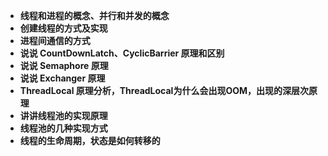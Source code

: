 * **线程和进程的概念、并行和并发的概念**
* **创建线程的方式及实现**
* **进程间通信的方式**
* **说说 CountDownLatch、CyclicBarrier 原理和区别**
* **说说 Semaphore 原理**
* **说说 Exchanger 原理**
* **ThreadLocal 原理分析，ThreadLocal为什么会出现OOM，出现的深层次原理**
* **讲讲线程池的实现原理**
* **线程池的几种实现方式**
* **线程的生命周期，状态是如何转移的**
